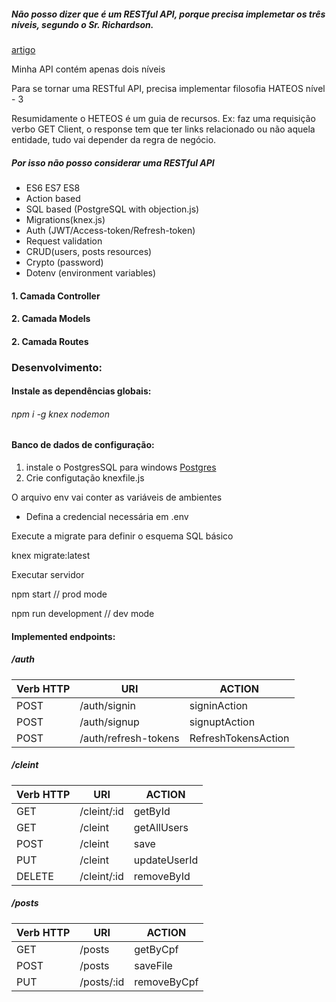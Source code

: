 <p>
    <h5>Não posso dizer que é um RESTful API, porque precisa implemetar os três níveis, segundo o Sr. Richardson.</h5>
    <a href="https://www.brunobrito.net.br/richardson-maturity-model/">artigo</a>
    </p>
    <p>Minha API contém apenas dois níveis</p>
    <p>Para se tornar uma RESTful API, precisa implementar filosofia HATEOS nível - 3</p>
    <P>Resumidamente o HETEOS é um guia de recursos. Ex: faz uma requisição verbo GET Client,
        o response tem que ter links relacionado ou não aquela entidade, tudo vai depender da regra de negócio.</P>
    <p><h5>Por isso não posso considerar uma RESTful API</h5></p>
 <ul dir="auto">
   <li>ES6 ES7 ES8</li>
 <li>Action based</li>
  <li>SQL based (PostgreSQL with objection.js)</li>
  <li>Migrations(knex.js)</li>
<li>Auth (JWT/Access-token/Refresh-token)</li>
 <li>Request validation</li>
 <li>CRUD(users, posts resources)</li>
 <li>Crypto (password)</li>
  <li>Dotenv (environment variables)</li>
 </ul>
    
 <h4>1. Camada Controller</h4>
 <h4>2. Camada Models</h4>
 <h4>2. Camada Routes</h4>
    
 <h3>Desenvolvimento:</h3>
    
 <h4>Instale as dependências globais:</h4>
    
<h6>npm i -g knex nodemon</h6>
    
 <h4>Banco de dados de configuração:</h4>
    
 1. instale o PostgresSQL para windows <a href="https://www.postgresql.org/download/windows/">Postgres</a>
 2. Crie configutação knexfile.js
    
 O arquivo env vai conter as variáveis de ambientes
    
- Defina a credencial necessária em .env
    
<p dir="auto">Execute a migrate para definir o esquema SQL básico</p>
<p>knex migrate:latest</p>
    
    
 <p dir="auto">Executar servidor</p>
<p> npm start // prod mode </p>
  <p> npm run development // dev mode</p>
    
 <h4>Implemented endpoints:</h4>
    
 <h5>/auth</h5>
    
<table>
<thead>
<tr>
<th>Verb HTTP</th>
<th>URI</th>
<th>ACTION</th>
</tr>
</thead>
<tbody>
<tr>
<td>POST</td>
<td>/auth/signin</td>
<td>signinAction</td>
</tr>
<tr>
<td>POST</td>
<td>/auth/signup</td>
<td>signuptAction</td>
</tr>
<tr>
<td>POST</td>
<td>/auth/refresh-tokens</td>
<td>RefreshTokensAction</td>
</tr>
</tbody>
</table>
    
<h5>/cleint</h5>
    
<table>
<thead>
<tr>
<th>Verb HTTP</th>
<th>URI</th>
<th>ACTION</th>
</tr>
</thead>
<tbody>
<tr>
<td>GET</td>
<td>/cleint/:id</td>
<td>getById</td>
</tr>
<tr>
<td>GET</td>
<td>/cleint</td>
<td>getAllUsers</td>
</tr>
<tr>
<td>POST</td>
<td>/cleint</td>
<td>save</td>
</tr>
<tr>
<td>PUT</td>
<td>/cleint</td>
<td>updateUserId</td>
</tr>
<tr>
<td>DELETE</td>
<td>/cleint/:id</td>
<td>removeById</td>
</tr>
</tbody>
</table>
    
<h5>/posts</h5>
    
<table>
<thead>
<tr>
<th>Verb HTTP</th>
 <th>URI</th>
  <th>ACTION</th>
   </tr>
 </thead>
  <tbody>
    <tr>
  <td>GET</td>
  <td>/posts</td>
 <td>getByCpf</td>
  </tr>
<tr>
<td>POST</td>
<td>/posts</td>
 <td>saveFile</td>
 </tr>
 <tr>
  <td>PUT</td>
  <td>/posts/:id</td>
<td>removeByCpf</td>
</tr>
</tbody>
</table>
